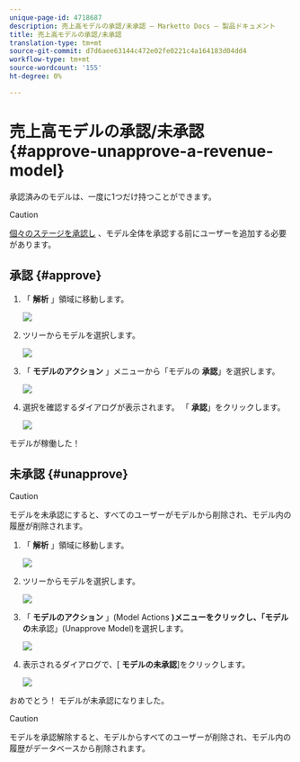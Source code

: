 ```yaml
---
unique-page-id: 4718687
description: 売上高モデルの承認/未承認 — Marketto Docs — 製品ドキュメント
title: 売上高モデルの承認/未承認
translation-type: tm+mt
source-git-commit: d7d6aee63144c472e02fe0221c4a164183d04dd4
workflow-type: tm+mt
source-wordcount: '155'
ht-degree: 0%

---
```



# 売上高モデルの承認/未承認 {#approve-unapprove-a-revenue-model}

承認済みのモデルは、一度に1つだけ持つことができます。

>[!CAUTION]
>
>[個々のステージを承認し](approving-stages-and-assigning-leads-to-a-revenue-model.md) 、モデル全体を承認する前にユーザーを追加する必要があります。

## 承認 {#approve}

1. 「 **解析** 」領域に移動します。

   ![](assets/image2017-3-28-8-3a9-3a16.png)

1. ツリーからモデルを選択します。

   ![](assets/image2015-4-28-13-3a25-3a17.png)

1. 「 **モデルのアクション** 」メニューから「モデルの **承認**」を選択します。

   ![](assets/image2015-4-28-14-3a6-3a3.png)

1. 選択を確認するダイアログが表示されます。 「 **承認**」をクリックします。

   ![](assets/image2015-4-28-14-3a6-3a49.png)

モデルが稼働した！

## 未承認 {#unapprove}

>[!CAUTION]
>
>モデルを未承認にすると、すべてのユーザーがモデルから削除され、モデル内の履歴が削除されます。

1. 「 **解析** 」領域に移動します。

   ![](assets/image2017-3-28-8-3a9-3a30.png)

1. ツリーからモデルを選択します。

   ![](assets/image2015-4-28-13-3a25-3a17.png)

1. 「 **モデルのアクション** 」(Model Actions **)メニューをクリックし、「モデルの**&#x200B;未承認」(Unapprove Model)を選択します。

   ![](assets/image2015-4-28-13-3a28-3a0.png)

1. 表示されるダイアログで、[ **モデルの未承認**]をクリックします。

   ![](assets/image2017-3-28-8-3a21-3a9.png)

おめでとう！ モデルが未承認になりました。

>[!CAUTION]
>
>モデルを承認解除すると、モデルからすべてのユーザーが削除され、モデル内の履歴がデータベースから削除されます。

